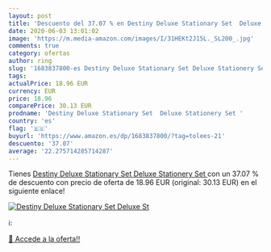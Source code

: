```yaml
---
layout: post
title: 'Descuento del 37.07 % en Destiny Deluxe Stationary Set  Deluxe St'
date: 2020-06-03 13:01:02
image: 'https://m.media-amazon.com/images/I/31HEKt2J15L._SL200_.jpg'
comments: true
category: ofertas
author: ring
slug: '1683837800-es Destiny Deluxe Stationary Set Deluxe Stationery Set'
tags: 
actualPrice: 18.96 EUR
currency: EUR
price: 18.96
comparePrice: 30.13 EUR
prodname: 'Destiny Deluxe Stationary Set  Deluxe Stationery Set '
country: 'es'
flag: '🇪🇸'
buyurl: 'https://www.amazon.es/dp/1683837800/?tag=tolees-21'
descuento: '37.07'
average: '22.275714285714287'
---
```


Tienes [Destiny Deluxe Stationary Set  Deluxe Stationery Set ](https://www.amazon.es/dp/1683837800/?tag=tolees-21) con un 37.07 % de descuento con precio de oferta de 18.96 EUR (original: 30.13 EUR) en el siguiente enlace!

[![Destiny Deluxe Stationary Set  Deluxe St](https://m.media-amazon.com/images/I/31HEKt2J15L._SL200_.jpg)](https://www.amazon.es/dp/1683837800/?tag=tolees-21)

ℹ️:


[🛒 Accede a la oferta!!](https://www.amazon.es/dp/1683837800/?tag=tolees-21)
